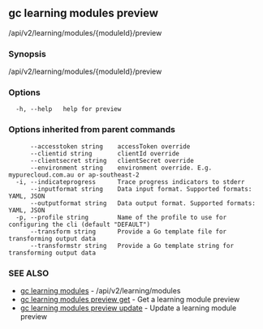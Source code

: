 ## gc learning modules preview

/api/v2/learning/modules/{moduleId}/preview

### Synopsis

/api/v2/learning/modules/{moduleId}/preview

### Options

```
  -h, --help   help for preview
```

### Options inherited from parent commands

```
      --accesstoken string    accessToken override
      --clientid string       clientId override
      --clientsecret string   clientSecret override
      --environment string    environment override. E.g. mypurecloud.com.au or ap-southeast-2
  -i, --indicateprogress      Trace progress indicators to stderr
      --inputformat string    Data input format. Supported formats: YAML, JSON
      --outputformat string   Data output format. Supported formats: YAML, JSON
  -p, --profile string        Name of the profile to use for configuring the cli (default "DEFAULT")
      --transform string      Provide a Go template file for transforming output data
      --transformstr string   Provide a Go template string for transforming output data
```

### SEE ALSO

* [gc learning modules](gc_learning_modules.html)	 - /api/v2/learning/modules
* [gc learning modules preview get](gc_learning_modules_preview_get.html)	 - Get a learning module preview
* [gc learning modules preview update](gc_learning_modules_preview_update.html)	 - Update a learning module preview


